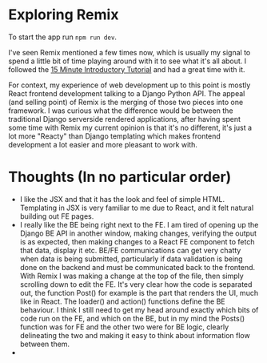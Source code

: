 # Exploring Remix

To start the app run `npm run dev`.

I've seen Remix mentioned a few times now, which is usually my signal to spend a little bit of time playing around with it to see what it's all about. I followed the [15 Minute Introductory Tutorial](https://remix.run/docs/en/v1/tutorials/blog) and had a great time with it. 

For context, my experience of web development up to this point is mostly React frontend development talking to a Django Python API. The appeal (and selling point) of Remix is the merging of those two pieces into one framework. I was curious what the difference would be between the traditional Django serverside rendered applications, after having spent some time with Remix my current opinion is that it's no different, it's just a lot more "Reacty" than Django templating which makes frontend development a lot easier and more pleasant to work with.

# Thoughts (In no particular order)
 - I like the JSX and that it has the look and feel of simple HTML. Templating in JSX is very familiar to me due to React, and it felt natural building out FE pages.
 - I really like the BE being right next to the FE. I am tired of opening up the Django BE API in another window, making changes, verifying the output is as expected, then making changes to a React FE component to fetch that data, display it etc. BE/FE communications can get very chatty when data is being submitted, particularly if data validation is being done on the backend and must be communicated back to the frontend. With Remix I was making a change at the top of the file, then simply scrolling down to edit the FE. It's very clear how the code is separated out, the function Post() for example is the part that renders the UI, much like in React. The loader() and action() functions define the BE behaviour. I think I still need to get my head around exactly which bits of code run on the FE, and which on the BE, but in my mind the Posts() function was for FE and the other two were for BE logic, clearly delineating the two and making it easy to think about information flow between them.
 - 
